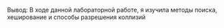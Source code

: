 Вывод:
В ходе данной лабораторной работе, я изучила методы поиска, хеширование и способы разрешения коллизий
